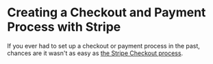 # Creating a Checkout and Payment Process with Stripe

If you ever had to set up a checkout or payment process in the past, chances are it wasn't as easy as [the Stripe Checkout process](https://stripe.com/docs/payments/checkout).
